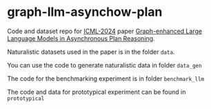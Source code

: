 # graph-llm-asynchow-plan

Code and dataset repo for [ICML-2024](https://icml.cc/virtual/2024/poster/33498) paper [Graph-enhanced Large Language Models in Asynchronous Plan Reasoning](https://arxiv.org/abs/2402.02805).

Naturalistic datasets used in the paper is in the folder ```data```.

You can use the code to generate naturalistic data in folder ```data_gen```

The code for the benchmarking experiment is in folder ```benchmark_llm```

The code and data for prototypical experiment can be found in ```prototypical```
